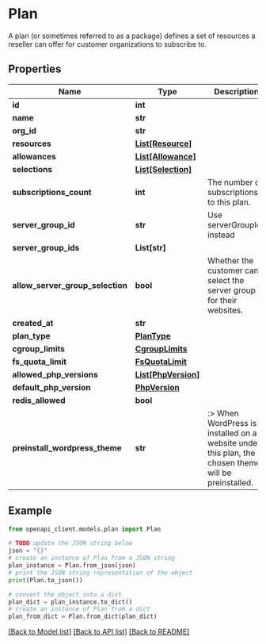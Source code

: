 # Plan

A plan (or sometimes referred to as a package) defines a set of resources a reseller can offer for customer organizations to subscribe to.

## Properties

Name | Type | Description | Notes
------------ | ------------- | ------------- | -------------
**id** | **int** |  | 
**name** | **str** |  | 
**org_id** | **str** |  | 
**resources** | [**List[Resource]**](Resource.md) |  | 
**allowances** | [**List[Allowance]**](Allowance.md) |  | 
**selections** | [**List[Selection]**](Selection.md) |  | 
**subscriptions_count** | **int** | The number of subscriptions to this plan. | 
**server_group_id** | **str** | Use serverGroupIds instead | [optional] 
**server_group_ids** | **List[str]** |  | [optional] 
**allow_server_group_selection** | **bool** | Whether the customer can select the server group for their websites.  | [optional] 
**created_at** | **str** |  | 
**plan_type** | [**PlanType**](PlanType.md) |  | 
**cgroup_limits** | [**CgroupLimits**](CgroupLimits.md) |  | [optional] 
**fs_quota_limit** | [**FsQuotaLimit**](FsQuotaLimit.md) |  | [optional] 
**allowed_php_versions** | [**List[PhpVersion]**](PhpVersion.md) |  | 
**default_php_version** | [**PhpVersion**](PhpVersion.md) |  | 
**redis_allowed** | **bool** |  | 
**preinstall_wordpress_theme** | **str** | :&gt; When WordPress is installed on a website under this plan, the chosen theme will be preinstalled. | [optional] 

## Example

```python
from openapi_client.models.plan import Plan

# TODO update the JSON string below
json = "{}"
# create an instance of Plan from a JSON string
plan_instance = Plan.from_json(json)
# print the JSON string representation of the object
print(Plan.to_json())

# convert the object into a dict
plan_dict = plan_instance.to_dict()
# create an instance of Plan from a dict
plan_from_dict = Plan.from_dict(plan_dict)
```
[[Back to Model list]](../README.md#documentation-for-models) [[Back to API list]](../README.md#documentation-for-api-endpoints) [[Back to README]](../README.md)


